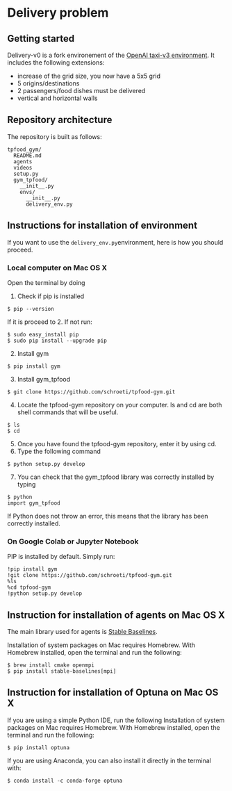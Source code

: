# Delivery problem

## Getting started
Delivery-v0 is a fork environement of the [OpenAI taxi-v3 environment](https://github.com/openai/gym/blob/master/gym/envs/toy_text/taxi.py). It includes the following extensions:

- increase of the grid size, you now have a 5x5 grid
- 5 origins/destinations
- 2 passengers/food dishes must be delivered
- vertical and horizontal walls

## Repository architecture
The repository is built as follows:

```
tpfood_gym/
  README.md
  agents
  videos
  setup.py
  gym_tpfood/
    __init__.py
    envs/
      __init__.py
      delivery_env.py
```

## Instructions for installation of environment
If you want to use the ```delivery_env.py```environment, here is how you should proceed. 

### Local computer on Mac OS X
Open the terminal by doing 
1. Check if pip is installed
```
$ pip --version
```
If it is proceed to 2. If not run:
```
$ sudo easy_install pip
$ sudo pip install --upgrade pip
```
2. Install gym
```
$ pip install gym
```
3. Install gym_tpfood
```
$ git clone https://github.com/schroeti/tpfood-gym.git
```
4. Locate the tpfood-gym repository on your computer. ls and cd are both shell commands that will be useful. 
```
$ ls
$ cd
```
5. Once you have found the tpfood-gym repository, enter it by using cd. 
6. Type the following command
```
$ python setup.py develop
```
7. You can check that the gym_tpfood library was correctly installed by typing
```
$ python
import gym_tpfood
```
If Python does not throw an error, this means that the library has been correctly installed. 

### On Google Colab or Jupyter Notebook
PIP is installed by default. 
Simply run:
```
!pip install gym
!git clone https://github.com/schroeti/tpfood-gym.git
%ls
%cd tpfood-gym
!python setup.py develop
```
## Instruction for installation of agents on Mac OS X
The main library used for agents is [Stable Baselines](https://stable-baselines.readthedocs.io/en/master/guide/install.html).

Installation of system packages on Mac requires Homebrew. With Homebrew installed, open the terminal and run the following:
```
$ brew install cmake openmpi
$ pip install stable-baselines[mpi]
```

## Instruction for installation of Optuna on Mac OS X
If you are using a simple Python IDE, run the following
Installation of system packages on Mac requires Homebrew. With Homebrew installed, open the terminal and run the following:
```
$ pip install optuna
```
If you are using Anaconda, you can also install it directly in the terminal with:

```
$ conda install -c conda-forge optuna

```
